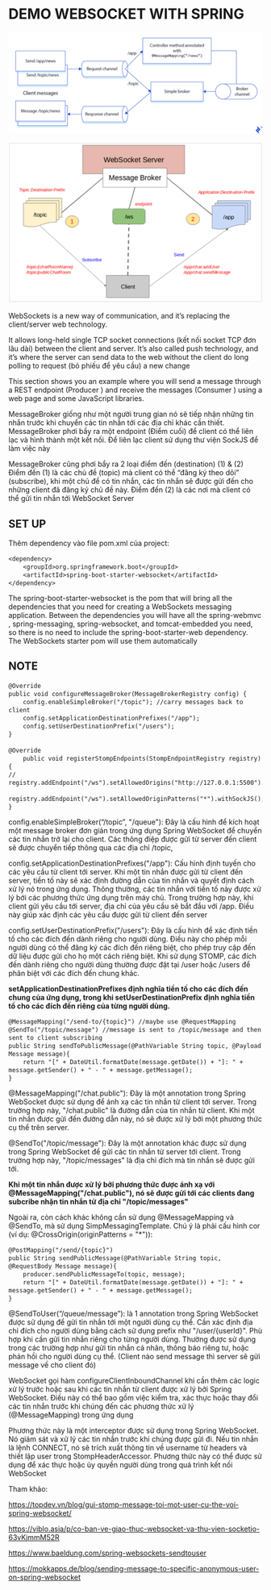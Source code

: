 # **DEMO WEBSOCKET WITH SPRING**

![img_1.png](img_1.png)

![img.png](img.png)

WebSockets is a new way of communication, and it’s replacing the client/server web technology.

It allows long-held single TCP socket connections (kết nối socket TCP đơn lâu dài) between the client and server. It’s also called push technology, and it’s where the server can send data to the web without the client do long polling to request (bỏ phiếu để yêu cầu) a new change

This section shows you an example where you will send a message through a REST endpoint (Producer ) and receive the messages (Consumer ) using a web page and some JavaScript libraries.

MessageBroker giống như một người trung gian nó sẽ tiếp nhận những tin nhắn trước khi chuyển các tin nhắn tới các địa chỉ khác cần thiết.
MessageBroker phơi bầy ra một endpoint (Điểm cuối) để client có thể liên lạc và hình thành một kết nối. Để liên lạc client sử dụng thư viện SockJS để làm việc này

MessageBroker cũng phơi bẩy ra 2 loại điểm đến (destination)  (1) & (2)
Điểm đến (1) là các chủ đề (topic) mà client có thể “đăng ký theo dõi” (subscribe), khi một chủ đề có tin nhắn, các tin nhắn sẽ được gửi đến cho những client đã đăng ký chủ đề này.
Điểm đến (2) là các nơi mà client có thể gửi tin nhắn tới WebSocket Server

## SET UP

Thêm dependency vào file pom.xml của project:

```
<dependency>
    <groupId>org.springframework.boot</groupId>
    <artifactId>spring-boot-starter-websocket</artifactId>
</dependency>
```

The spring-boot-starter-websocket is the pom that will bring all the dependencies that you need for creating a WebSockets messaging application. Between the dependencies you will have all the spring-webmvc , spring-messaging, spring-websocket, and tomcat-embedded you need, so there is no need to include the spring-boot-starter-web dependency. The WebSockets starter pom will use them automatically

## NOTE

```
@Override
public void configureMessageBroker(MessageBrokerRegistry config) {
    config.enableSimpleBroker("/topic"); //carry messages back to client
    config.setApplicationDestinationPrefixes("/app");
    config.setUserDestinationPrefix("/users");
}

@Override
    public void registerStompEndpoints(StompEndpointRegistry registry) {
//        registry.addEndpoint("/ws").setAllowedOrigins("http://127.0.0.1:5500").withSockJS();
        registry.addEndpoint("/ws").setAllowedOriginPatterns("*").withSockJS();
}
```

config.enableSimpleBroker(“/topic”, "/queue"): Đây là cấu hình để kích hoạt một message broker đơn giản trong ứng dụng Spring WebSocket để chuyển các tin nhắn trở lại cho client. Các thông điệp được gửi từ server đến client sẽ được chuyển tiếp thông qua các địa chỉ /topic,

config.setApplicationDestinationPrefixes("/app"): Cấu hình định tuyến cho các yêu cầu từ client tới server. Khi một tin nhắn được gửi từ client đến server, tiền tố này sẽ xác định đường dẫn của tin nhắn và quyết định cách xử lý nó trong ứng dụng. Thông thường, các tin nhắn với tiền tố này được xử lý bởi các phương thức ứng dụng trên máy chủ. Trong trường hợp này, khi client gửi yêu cầu tới server, địa chỉ của yêu cầu sẽ bắt đầu với /app. Điều này giúp xác định các yêu cầu được gửi từ client đến server

config.setUserDestinationPrefix("/users"): Đây là cấu hình để xác định tiền tố cho các đích đến dành riêng cho người dùng. Điều này cho phép mỗi người dùng có thể đăng ký các đích đến riêng biệt, cho phép truy cập đến dữ liệu được gửi cho họ một cách riêng biệt. Khi sử dụng STOMP, các đích đến dành riêng cho người dùng thường được đặt tại /user hoặc /users để phân biệt với các đích đến chung khác.

**setApplicationDestinationPrefixes định nghĩa tiền tố cho các đích đến chung của ứng dụng, trong khi setUserDestinationPrefix định nghĩa tiền tố cho các đích đến riêng của từng người dùng.**


```
@MessageMapping("/send-to/{topic}") //maybe use @RequestMapping
@SendTo("/topic/message") //message is sent to /topic/message and then sent to client subscribing
public String sendToPublicMessage(@PathVariable String topic, @Payload Message message){
    return "[" + DateUtil.formatDate(message.getDate()) + "]: " + message.getSender() + " - " + message.getMessage();
}
```

@MessageMapping("/chat.public"): Đây là một annotation trong Spring WebSocket được sử dụng để ánh xạ các tin nhắn từ client tới server. Trong trường hợp này, "/chat.public" là đường dẫn của tin nhắn từ client. Khi một tin nhắn được gửi đến đường dẫn này, nó sẽ được xử lý bởi một phương thức cụ thể trên server.

@SendTo("/topic/message"): Đây là một annotation khác được sử dụng trong Spring WebSocket để gửi các tin nhắn từ server tới client. Trong trường hợp này, "/topic/messages" là địa chỉ đích mà tin nhắn sẽ được gửi tới. 

**Khi một tin nhắn được xử lý bởi phương thức được ánh xạ với @MessageMapping("/chat.public"), nó sẽ được gửi tới các clients đang subcribe nhận tin nhắn từ địa chỉ "/topic/messages"**

Ngoài ra, còn cách khác không cần sử dụng @MessageMapping và @SendTo, mà sử dụng SimpMessagingTemplate. Chú ý là phải cấu hình cor (ví dụ: @CrossOrigin(originPatterns = "*")):


```
@PostMapping("/send/{topic}")
public String sendPublicMessage(@PathVariable String topic, @RequestBody Message message){
    producer.sendPublicMessageTo(topic, message);
    return "[" + DateUtil.formatDate(message.getDate()) + "]: " + message.getSender() + " - " + message.getMessage();
}
```

@SendToUser(“/queue/message”): là 1 annotation trong Spring WebSocket được sử dụng để gửi tin nhắn tới một người dùng cụ thể. Cần xác định địa chỉ đích cho người dùng bằng cách sử dụng prefix như "/user/{userId}". Phù hợp khi cần gửi tin nhắn riêng cho từng người dùng. Thường được sử dụng trong các trường hợp như gửi tin nhắn cá nhân, thông báo riêng tư, hoặc phản hồi cho người dùng cụ thể. (Client nào send message thì server sẽ gửi message về cho client đó)

WebSocket gọi hàm configureClientInboundChannel khi cần thêm các logic xử lý trước hoặc sau khi các tin nhắn từ client được xử lý bởi Spring WebSocket. Điều này có thể bao gồm việc kiểm tra, xác thực hoặc thay đổi các tin nhắn trước khi chúng đến các phương thức xử lý (@MessageMapping) trong ứng dụng

Phương thức này là một interceptor được sử dụng trong Spring WebSocket. Nó giám sát và xử lý các tin nhắn trước khi chúng được gửi đi. Nếu tin nhắn là lệnh CONNECT, nó sẽ trích xuất thông tin về username từ headers và thiết lập user trong StompHeaderAccessor. Phương thức này có thể được sử dụng để xác thực hoặc ủy quyền người dùng trong quá trình kết nối WebSocket

Tham khảo:

https://topdev.vn/blog/gui-stomp-message-toi-mot-user-cu-the-voi-spring-websocket/

https://viblo.asia/p/co-ban-ve-giao-thuc-websocket-va-thu-vien-socketio-63vKjmmM52R

https://www.baeldung.com/spring-websockets-sendtouser

https://mokkapps.de/blog/sending-message-to-specific-anonymous-user-on-spring-websocket


